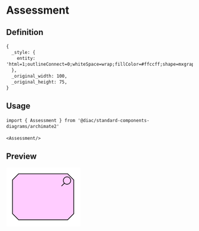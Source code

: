 # Assessment

## Definition

```
{
  _style: { 
    entity: 'html=1;outlineConnect=0;whiteSpace=wrap;fillColor=#ffccff;shape=mxgraph.archimate.motiv;motivType=assess',
  },
  _original_width: 100,
  _original_height: 75,
}
```

## Usage

```
import { Assessment } from '@diac/standard-components-diagrams/archimate2'

<Assessment/>
```

## Preview

<img src="./assessment.png" width="200"/>
